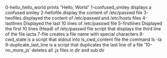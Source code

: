 0-hello_hello_world	prints "Hello, World"
1-confused_smiley	displays a confused smiley
2-hellofile 		display the content of /etc/passwd file
3-twofiles 		displayed the content of /etc/passwd and /etc/hosts files
4-lastlines		Displayed the last 10 lines of /etc/passwd file
5-firstlines		Displayed the first 10 lines (Head) of /etc/passwd file
script that displays the third line of the file iacta
7-file creates a file name with special characters
8-cwd_state is a script that stdout into ls_cwd_content file the command ls -la
9-duplicate_last_line is a script that duplicates the last line of a file
'10-no_more_js' deletes all .js files in dir and sub dir
